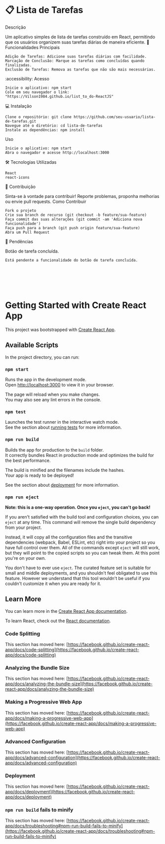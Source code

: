 # 📋  Lista de Tarefas
Descrição

Um aplicativo simples de lista de tarefas construído em React, permitindo que os usuários organizem suas tarefas diárias de maneira eficiente.
🚀 Funcionalidades Principais

    Adição de Tarefas: Adicione suas tarefas diárias com facilidade.
    Marcação de Conclusão: Marque as tarefas como concluídas quando finalizadas.
    Exclusão de Tarefas: Remova as tarefas que não são mais necessárias.

:accessibility: Acesso

    Inicie o aplicativo: npm start
    Cole em seu navegador o link: "https://Vilson1984.github.io/list_to_do-ReactJS"

💻 Instalação

    Clone o repositório: git clone https://github.com/seu-usuario/lista-de-tarefas.git
    Navegue até o diretório: cd lista-de-tarefas
    Instale as dependências: npm install

Uso

    Inicie o aplicativo: npm start
    Abra o navegador e acesse http://localhost:3000

🛠️ Tecnologias Utilizadas

    React
    react-icons

👥 Contribuição

Sinta-se à vontade para contribuir! Reporte problemas, proponha melhorias ou envie pull requests.
Como Contribuir

    Fork o projeto
    Crie sua branch de recurso (git checkout -b feature/sua-feature)
    Faça commit das suas alterações (git commit -am 'Adiciona nova funcionalidade')
    Faça push para a branch (git push origin feature/sua-feature)
    Abra um Pull Request


🚧 Pendências

Botão de tarefa concluída.

    Está pendente a funcionalidade do botão de tarefa concluída.
<br>
<br>
<br>
<br>

# Getting Started with Create React App

This project was bootstrapped with [Create React App](https://github.com/facebook/create-react-app).

## Available Scripts

In the project directory, you can run:

### `npm start`

Runs the app in the development mode.\
Open [http://localhost:3000](http://localhost:3000) to view it in your browser.

The page will reload when you make changes.\
You may also see any lint errors in the console.

### `npm test`

Launches the test runner in the interactive watch mode.\
See the section about [running tests](https://facebook.github.io/create-react-app/docs/running-tests) for more information.

### `npm run build`

Builds the app for production to the `build` folder.\
It correctly bundles React in production mode and optimizes the build for the best performance.

The build is minified and the filenames include the hashes.\
Your app is ready to be deployed!

See the section about [deployment](https://facebook.github.io/create-react-app/docs/deployment) for more information.

### `npm run eject`

**Note: this is a one-way operation. Once you `eject`, you can't go back!**

If you aren't satisfied with the build tool and configuration choices, you can `eject` at any time. This command will remove the single build dependency from your project.

Instead, it will copy all the configuration files and the transitive dependencies (webpack, Babel, ESLint, etc) right into your project so you have full control over them. All of the commands except `eject` will still work, but they will point to the copied scripts so you can tweak them. At this point you're on your own.

You don't have to ever use `eject`. The curated feature set is suitable for small and middle deployments, and you shouldn't feel obligated to use this feature. However we understand that this tool wouldn't be useful if you couldn't customize it when you are ready for it.

## Learn More

You can learn more in the [Create React App documentation](https://facebook.github.io/create-react-app/docs/getting-started).

To learn React, check out the [React documentation](https://reactjs.org/).

### Code Splitting

This section has moved here: [https://facebook.github.io/create-react-app/docs/code-splitting](https://facebook.github.io/create-react-app/docs/code-splitting)

### Analyzing the Bundle Size

This section has moved here: [https://facebook.github.io/create-react-app/docs/analyzing-the-bundle-size](https://facebook.github.io/create-react-app/docs/analyzing-the-bundle-size)

### Making a Progressive Web App

This section has moved here: [https://facebook.github.io/create-react-app/docs/making-a-progressive-web-app](https://facebook.github.io/create-react-app/docs/making-a-progressive-web-app)

### Advanced Configuration

This section has moved here: [https://facebook.github.io/create-react-app/docs/advanced-configuration](https://facebook.github.io/create-react-app/docs/advanced-configuration)

### Deployment

This section has moved here: [https://facebook.github.io/create-react-app/docs/deployment](https://facebook.github.io/create-react-app/docs/deployment)

### `npm run build` fails to minify

This section has moved here: [https://facebook.github.io/create-react-app/docs/troubleshooting#npm-run-build-fails-to-minify](https://facebook.github.io/create-react-app/docs/troubleshooting#npm-run-build-fails-to-minify)
